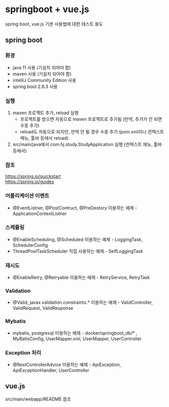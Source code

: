 # springboot + vue.js
spring boot, vue.js 기본 사용법에 대한 테스트 용도  

## spring boot

### 환경
* java 11 사용 (기설치 되어야 함)
* maven 사용 (기설치 되어야 함)
* intelliJ Community Edition 사용
* spring boot 2.6.3 사용

### 실행
1. maven 프로젝트 추가, reload 실행 
   - 프로젝트를 받으면 자동으로 maven 프로젝트로 추가됨 (만약, 추가가 안 되면 수동 추가)
   - reload도 자동으로 되지만, 만약 안 될 경우 수동 추가 (pom.xml이나 컨텍스트 메뉴, 툴바 등에서 reload)
2. src/main/java에서 com.hj.study.StudyApplication 실행 (컨텍스트 메뉴, 툴바 등에서)

### 참조 
https://spring.io/quickstart  
https://spring.io/guides  

### 어플리케이션 이벤트
* @EventListner, @PostContruct, @PreDestory 이용하는 예제 - ApplicationContextListner

### 스케쥴링
* @EnableScheduling, @Scheduled 이용하는 예제 - LoggingTask, SchedulerConfig
* ThreadPoolTaskScheduler 직접 사용하는 예제 - SelfLoggingTask

### 재시도
* @EnableRetry, @Retryable 이용하는 예제 - RetryService, RetryTask

### Validation
* @Valid, javax.validation.constraints.* 이용하는 예제 - ValidController, ValidRequest, ValidResponse

### Mybatis
* mybatis, postgresql 이용하는 예제 - docker/springboot_db/* , MyBatisConfig, UserMapper.xml, UserMapper, UserController

### Exception 처리
* @RestControllerAdvice 이용하는 예제 - ApiException, ApiExceptionHandler, UserController

## vue.js
src/main/webapp/README 참조  


